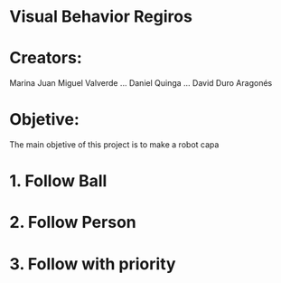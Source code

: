 # Visual Behavior Regiros

# Creators:
Marina <surname>
Juan Miguel Valverde ...
Daniel Quinga ...
David Duro Aragonés
   
# Objetive: 
The main objetive of this project is to make a robot capa
   
# 1. Follow Ball
   
# 2. Follow Person
   
# 3. Follow with priority
